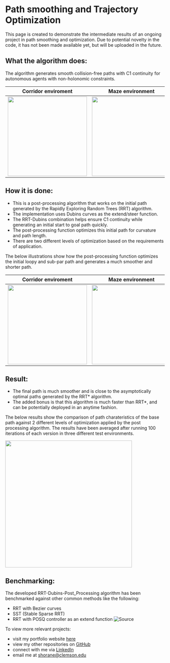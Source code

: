 # Path smoothing and Trajectory Optimization

This page is created to demonstrate the intermediate results of an ongoing project in path smoothing and optimization.
Due to potential novelty in the code, it has not been made available yet, but will be uploaded in the future.

## What the algorithm does: 
The algorithm generates smooth collision-free paths with C1 continuity for autonomous agents with non-holonomic constraints.

Corridor enviroment |  Maze environment  | Scattered environment
:-------------------------:|:-------------------------:|:-------------------------:
<img src="https://github.com/shorane/Path-smoothing-and-Optimization/blob/master/results/Corridor.png" height="250" />  | <img src="https://github.com/shorane/Path-smoothing-and-Optimization/blob/master/results/Maze.png" height="250" />  | <img src="https://github.com/shorane/Path-smoothing-and-Optimization/blob/master/results/Scatter.png" height="250" />

## How it is done: 
- This is a post-processing algorithm that works on the initial path generated by the Rapidly Exploring Random Trees (RRT) algorithm.
- The implementation uses Dubins curves as the extend/steer function.
- The RRT-Dubins combination helps ensure C1 continuity while generating an initial start to goal path quickly.
- The post-processing function optimizes this initial path for curvature and path length.
- There are two different levels of optimization based on the requirements of application.

The below illustrations show how the post-processing function optimizes the initial loopy and sub-par path and generates a much smoother and shorter path.

Corridor enviroment |  Maze environment  | Scattered environment
:-------------------------:|:-------------------------:|:-------------------------:
<img src="https://github.com/shorane/Path-smoothing-and-Optimization/blob/master/results/def.gif" height="250" />  | <img src="https://github.com/shorane/Path-smoothing-and-Optimization/blob/master/results/maze-cropped.gif" height="250" />  | <img src="https://github.com/shorane/Path-smoothing-and-Optimization/blob/master/results/scatter.gif" height="250" />

## Result:
- The final path is much smoother and is close to the asymptotically optimal paths generated by the RRT* algorithm. 
- The added bonus is that this algorithm is much faster than RRT*, and can be potentially deployed in an anytime fashion. 

The below results show the comparison of path charateristics of the base path against 2 different levels of optimization applied by the post processing algorithm. The results have been averaged after running 100 iterations of each version in three different test environments.

<img src = "https://github.com/shorane/Path-smoothing-and-Optimization/blob/master/results/Optimization-of-RRT-algorithm%20(2).jpg" height="400"/>

## Benchmarking:
The developed RRT-Dubins-Post_Processing algorithm has been benchmarked against other common methods like the following:
- RRT with Bezier curves
- SST (Stable Sparse RRT)
- RRT with POSQ controller as an extend function ![Source](https://github.com/palmieri/posq)

To view more relevant projects: 
- visit my portfolio website [here](https://horaneshubham.wixsite.com/autonomous)
- view my other repositories on [GitHub](https://github.com/shorane)
- connect with me via [LinkedIn](https://www.linkedin.com/in/shubham-horane/)
- email me at shorane@clemson.edu
